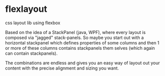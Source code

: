 # flexlayout
css layout lib using flexbox

Based on the idea of a StackPanel (java, WPF), where every layout is composed via "jagged" stack-panels. So maybe you start out with
a horizontal stackpanel which defines properties of some columns and then 1 or more of these columns contains stackpanels them selves
(which again can contain stackpanels).

The combinations are endless and gives you an easy way of layout out your content with the precise alignment and sizing you want.

